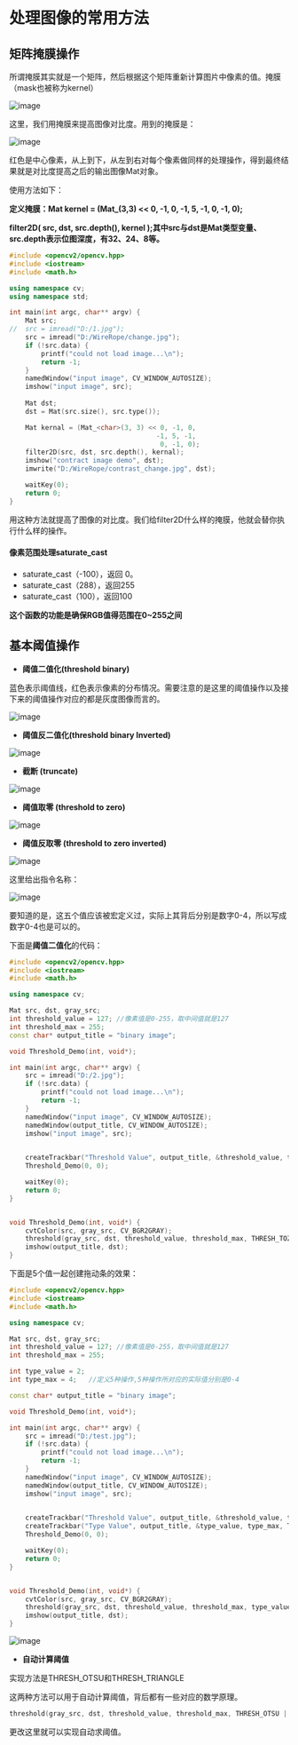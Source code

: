 # 处理图像的常用方法
## 矩阵掩膜操作

所谓掩膜其实就是一个矩阵，然后根据这个矩阵重新计算图片中像素的值。掩膜（mask也被称为kernel） 

![image](https://note.youdao.com/yws/public/resource/68558a52c44a52cf70fa64b64a9f3baf/xmlnote/1477A86D4C084DF1A8953193D8ACF0F1/12610)

这里，我们用掩膜来提高图像对比度。用到的掩膜是：

![image](https://note.youdao.com/yws/public/resource/68558a52c44a52cf70fa64b64a9f3baf/xmlnote/40257DAF40A54636BC8D4540DEBCA80E/12616)

红色是中心像素，从上到下，从左到右对每个像素做同样的处理操作，得到最终结果就是对比度提高之后的输出图像Mat对象。

使用方法如下：

**定义掩膜：Mat kernel = (Mat_<char>(3,3) << 0, -1, 0, -1, 5, -1, 0, -1, 0);**

**filter2D( src, dst, src.depth(), kernel );其中src与dst是Mat类型变量、src.depth表示位图深度，有32、24、8等。**


```c++
#include <opencv2/opencv.hpp>
#include <iostream>
#include <math.h>

using namespace cv;
using namespace std;

int main(int argc, char** argv) {
	Mat src;
//	src = imread("D:/1.jpg");
	src = imread("D:/WireRope/change.jpg");
	if (!src.data) {
		printf("could not load image...\n");
		return -1;
	}
	namedWindow("input image", CV_WINDOW_AUTOSIZE);
	imshow("input image", src);
	
	Mat dst;
	dst = Mat(src.size(), src.type());

	Mat kernal = (Mat_<char>(3, 3) << 0, -1, 0, 
									 -1, 5, -1, 
									  0, -1, 0);
	filter2D(src, dst, src.depth(), kernal);
	imshow("contract image demo", dst);
	imwrite("D:/WireRope/contrast_change.jpg", dst);

	waitKey(0);
	return 0;
}
```
用这种方法就提高了图像的对比度。我们给filter2D什么样的掩膜，他就会替你执行什么样的操作。


#### 像素范围处理saturate_cast<uchar>

- saturate_cast<uchar>（-100），返回 0。
- saturate_cast<uchar>（288），返回255
- saturate_cast<uchar>（100），返回100

**这个函数的功能是确保RGB值得范围在0~255之间**


## 基本阈值操作
-  **阈值二值化(threshold binary)**

蓝色表示阈值线，红色表示像素的分布情况。需要注意的是这里的阈值操作以及接下来的阈值操作对应的都是灰度图像而言的。

![image](https://note.youdao.com/yws/public/resource/68558a52c44a52cf70fa64b64a9f3baf/xmlnote/71A9AC6F5BE14D968279DF72EFB6495F/12796)

- **阈值反二值化(threshold binary Inverted)**

![image](https://note.youdao.com/yws/public/resource/68558a52c44a52cf70fa64b64a9f3baf/xmlnote/A0EA066EF8614B57AB578A8D6C3F46A8/12800)

- **截断 (truncate)**

![image](https://note.youdao.com/yws/public/resource/68558a52c44a52cf70fa64b64a9f3baf/xmlnote/4C2C135D638B453684036AC41CA5978E/12802)

- **阈值取零 (threshold to zero)**

![image](https://note.youdao.com/yws/public/resource/68558a52c44a52cf70fa64b64a9f3baf/xmlnote/73FDC260A44B446DB441A1DA9E8D4331/12804)

- **阈值反取零 (threshold to zero inverted)**

![image](https://note.youdao.com/yws/public/resource/68558a52c44a52cf70fa64b64a9f3baf/xmlnote/57029E40CBE94BDEADA22FDDBF11093B/12806)

这里给出指令名称：

![image](https://note.youdao.com/yws/public/resource/68558a52c44a52cf70fa64b64a9f3baf/xmlnote/D76698777BC4450281B65AF705B9591E/12831)

要知道的是，这五个值应该被宏定义过，实际上其背后分别是数字0-4，所以写成数字0-4也是可以的。

下面是**阈值二值化**的代码：


```c++
#include <opencv2/opencv.hpp>
#include <iostream>
#include <math.h>

using namespace cv;

Mat src, dst, gray_src;
int threshold_value = 127; //像素值是0-255，取中间值就是127
int threshold_max = 255;
const char* output_title = "binary image";

void Threshold_Demo(int, void*);

int main(int argc, char** argv) {
	src = imread("D:/2.jpg");
	if (!src.data) {
		printf("could not load image...\n");
		return -1;
	}
	namedWindow("input image", CV_WINDOW_AUTOSIZE);
	namedWindow(output_title, CV_WINDOW_AUTOSIZE);
	imshow("input image", src);

	
	createTrackbar("Threshold Value", output_title, &threshold_value, threshold_max, Threshold_Demo); //创建一个拖动条
	Threshold_Demo(0, 0);

	waitKey(0);
	return 0;
}


void Threshold_Demo(int, void*) {
	cvtColor(src, gray_src, CV_BGR2GRAY);
	threshold(gray_src, dst, threshold_value, threshold_max, THRESH_TOZERO_INV);  //更改这里的值，就可以实现5种阈值操作转换
	imshow(output_title, dst);
}
```

下面是5个值一起创建拖动条的效果：

```c++
#include <opencv2/opencv.hpp>
#include <iostream>
#include <math.h>

using namespace cv;

Mat src, dst, gray_src;
int threshold_value = 127; //像素值是0-255，取中间值就是127
int threshold_max = 255;

int type_value = 2; 
int type_max = 4;   //定义5种操作,5种操作所对应的实际值分别是0-4

const char* output_title = "binary image";

void Threshold_Demo(int, void*);

int main(int argc, char** argv) {
	src = imread("D:/test.jpg");
	if (!src.data) {
		printf("could not load image...\n");
		return -1;
	}
	namedWindow("input image", CV_WINDOW_AUTOSIZE);
	namedWindow(output_title, CV_WINDOW_AUTOSIZE);
	imshow("input image", src);

	
	createTrackbar("Threshold Value", output_title, &threshold_value, threshold_max, Threshold_Demo); //创建一个拖动条
	createTrackbar("Type Value", output_title, &type_value, type_max, Threshold_Demo); //创建一个拖动条
	Threshold_Demo(0, 0);

	waitKey(0);
	return 0;
}


void Threshold_Demo(int, void*) {
	cvtColor(src, gray_src, CV_BGR2GRAY);
	threshold(gray_src, dst, threshold_value, threshold_max, type_value);  //更改这里的值，就可以实现5种阈值操作转换
	imshow(output_title, dst);
}
```
![image](https://note.youdao.com/yws/public/resource/68558a52c44a52cf70fa64b64a9f3baf/xmlnote/100BF5E1BB0A4DB0A211477C39309F48/12849)

- **自动计算阈值**

实现方法是THRESH_OTSU和THRESH_TRIANGLE

这两种方法可以用于自动计算阈值，背后都有一些对应的数学原理。

```c++
threshold(gray_src, dst, threshold_value, threshold_max, THRESH_OTSU | type_value); //更改这里的值，就可以实现5种阈值操作转换
```
更改这里就可以实现自动求阈值。

